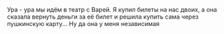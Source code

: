 Ура - ура мы идём в театр с Варей. Я купил билеты на нас двоих, а она сказала вернуть деньги за её билет и решила купить сама через пушкинскую карту... Ну да она у меня независимая